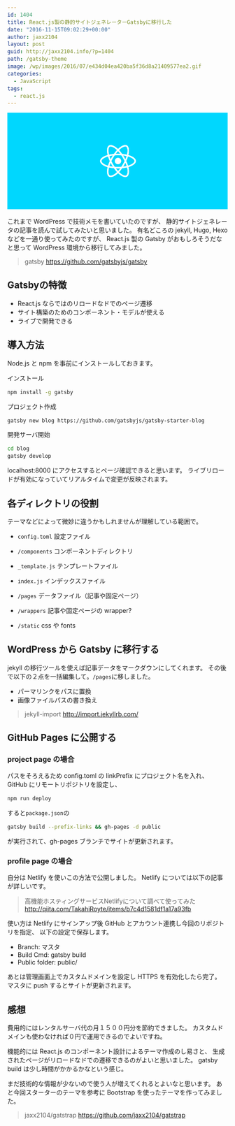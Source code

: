 ```yaml
---
id: 1404
title: React.js製の静的サイトジェネレーターGatsbyに移行した
date: "2016-11-15T09:02:29+00:00"
author: jaxx2104
layout: post
guid: http://jaxx2104.info/?p=1404
path: /gatsby-theme
image: /wp/images/2016/07/e434d04ea420ba5f36d8a21409577ea2.gif
categories:
  - JavaScript
tags:
  - react.js
---
```


<img src="./reactjs.jpg" />

これまで WordPress で技術メモを書いていたのですが、
静的サイトジェネレータの記事を読んで試してみたいと思いました。
有名どころの jekyll, Hugo, Hexo などを一通り使ってみたのですが、
React.js 製の Gatsby がおもしろそうだなと思って WordPress 環境から移行してみました。

> gatsby
> https://github.com/gatsbyjs/gatsby

## Gatsbyの特徴
- React.js ならではのリロードなドでのページ遷移
- サイト構築のためのコンポーネント・モデルが使える
- ライブで開発できる

<!--more-->

## 導入方法
Node.js と npm を事前にインストールしておきます。

インストール

```sh
npm install -g gatsby
```

プロジェクト作成

```sh
gatsby new blog https://github.com/gatsbyjs/gatsby-starter-blog
```

開発サーバ開始

```sh
cd blog
gatsby develop
```
localhost:8000 にアクセスするとページ確認できると思います。
ライブリロードが有効になっていてリアルタイムで変更が反映されます。


## 各ディレクトリの役割
テーマなどによって微妙に違うかもしれませんが理解している範囲で。

- `config.toml` 設定ファイル

- `/components` コンポーネントディレクトリ

- `_template.js` テンプレートファイル

- `index.js` インデックスファイル

- `/pages` データファイル（記事や固定ページ）

- `/wrappers` 記事や固定ページの wrapper?

- `/static` css や fonts

## WordPress から Gatsby に移行する
jekyll の移行ツールを使えば記事データをマークダウンにしてくれます。
その後で以下の２点を一括編集して。`/pages`に移しました。

- パーマリンクをパスに置換
- 画像ファイルパスの書き換え

> jekyll-import
> http://import.jekyllrb.com/

## GitHub Pages に公開する
### project page の場合
パスをそろえるため config.toml の linkPrefix にプロジェクト名を入れ、
GitHub にリモートリポジトリを設定し、

```sh
npm run deploy
```

すると`package.json`の

```sh
gatsby build --prefix-links && gh-pages -d public
```
が実行されて、gh-pages ブランチでサイトが更新されます。


### profile page の場合
自分は Netlify を使いこの方法で公開しました。
Netlify については以下の記事が詳しいです。

> 高機能ホスティングサービスNetlifyについて調べて使ってみた
> http://qiita.com/TakahiRoyte/items/b7c4d1581df1a17a93fb

使い方は Netlify にサインアップ後 GitHub とアカウント連携し今回のリポジトリを指定、
以下の設定で保存します。

- Branch: マスタ
- Build Cmd: gatsby build
- Public folder: public/

あとは管理画面上でカスタムドメインを設定し HTTPS を有効化したら完了。
マスタに push するとサイトが更新されます。

## 感想
費用的にはレンタルサーバ代の月１５００円分を節約できました。
カスタムドメインも使わなければ０円で運用できるのでよいですね。


機能的には React.js のコンポーネント設計によるテーマ作成のし易さと、
生成されたページがリロードなドでの遷移できるのがよいと思いました。
gatsby build は少し時間がかかるかなという感じ。

まだ技術的な情報が少ないので使う人が増えてくれるとよいなと思います。
あと今回スターターのテーマを参考に Bootstrap を使ったテーマを作ってみました。
> jaxx2104/gatstrap
> https://github.com/jaxx2104/gatstrap
